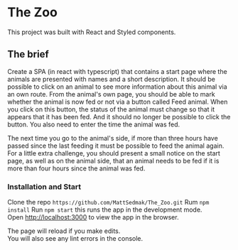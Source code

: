 # The Zoo

This project was built with React and Styled components.

## The brief

Create a SPA (in react with typescript) that contains a start page where the animals are presented with names and a short description. It should be possible to click on an animal to see more information about this animal via an own route. From the animal's own page, you should be able to mark whether the animal is now fed or not via a button called Feed animal. When you click on this button, the status of the animal must change so that it appears that it has been fed. And it should no longer be possible to click the button. You also need to enter the time the animal was fed.

The next time you go to the animal's side, if more than three hours have passed since the last feeding it must be possible to feed the animal again. For a little extra challenge, you should present a small notice on the start page, as well as on the animal side, that an animal needs to be fed if it is more than four hours since the animal was fed.

### Installation and Start

Clone the repo `https://github.com/MattSedmak/The_Zoo.git`
Rum `npm install`
Run `npm start` this runs the app in the development mode.\
Open [http://localhost:3000](http://localhost:3000) to view the app in the browser.

The page will reload if you make edits.\
You will also see any lint errors in the console.
